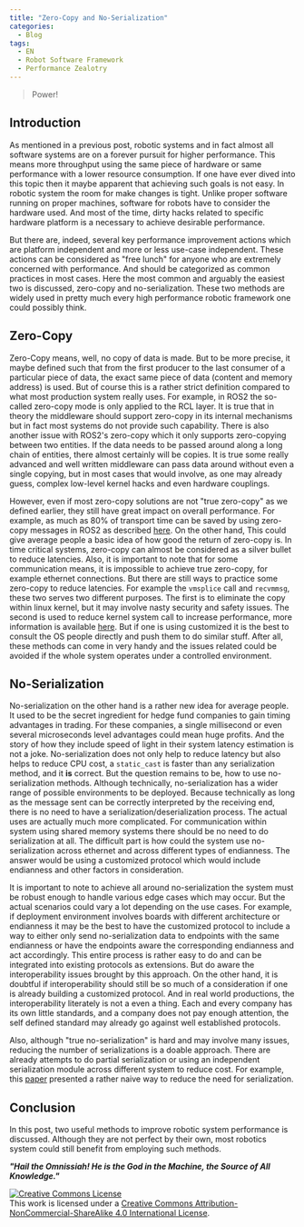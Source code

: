```yaml
---
title: "Zero-Copy and No-Serialization"
categories:
  - Blog
tags:
  - EN
  - Robot Software Framework
  - Performance Zealotry
---
```


> Power! 

## Introduction

As mentioned in a previous post, robotic systems and in fact almost all software systems are on a forever pursuit for higher performance. This means more throughput using the same piece of hardware or same performance with a lower resource consumption. If one have ever dived into this topic then it maybe apparent that achieving such goals is not easy. In robotic system the room for make changes is tight. Unlike proper software running on proper machines, software for robots have to consider the hardware used. And most of the time, dirty hacks related to specific hardware platform is a necessary to achieve desirable performance. 

But there are, indeed, several key performance improvement actions which are platform independent and more or less use-case independent. These actions can be considered as "free lunch" for anyone who are extremely concerned with performance. And should be categorized as common practices in most cases. Here the most common and arguably the easiest two is discussed, zero-copy and no-serialization. These two methods are widely used in pretty much every high performance robotic framework one could possibly think.

## Zero-Copy

Zero-Copy means, well, no copy of data is made. But to be more precise, it maybe defined such that from the first producer to the last consumer of a particular piece of data, the exact same piece of data (content and memory address) is used. But of course this is a rather strict definition compared to what most production system really uses. For example, in ROS2 the so-called zero-copy mode is only applied to the RCL layer. It is true that in theory the middleware should support zero-copy in its internal mechanisms but in fact most systems do not provide such capability. There is also another issue with ROS2's zero-copy which it only supports zero-copying between two entities. If the data needs to be passed around along a long chain of entities, there almost certainly will be copies. It is true some really advanced and well written middleware can pass data around without even a single copying, but in most cases that would involve, as one may already guess, complex low-level kernel hacks and even hardware couplings. 

However, even if most zero-copy solutions are not "true zero-copy" as we defined earlier, they still have great impact on overall performance. For example, as much as 80% of transport time can be saved by using zero-copy messages in ROS2 as described [here](https://discourse.ros.org/t/using-zero-copy-transport-in-ros2-with-ros2-shm-msgs/26226). On the other hand, This could give average people a basic idea of how good the return of zero-copy is. In time critical systems, zero-copy can almost be considered as a silver bullet to reduce latencies. Also, it is important to note that for some communication means, it is impossible to achieve true zero-copy, for example ethernet connections. But there are still ways to practice some zero-copy to reduce latencies. For example the `vmsplice` call and `recvmmsg`, these two serves two different purposes. The first is to eliminate the copy within linux kernel, but it may involve nasty security and safety issues. The second is used to reduce kernel system call to increase performance, more information is available [here](https://man7.org/linux/man-pages/man2/recvmmsg.2.html). But if one is using customized it is the best to consult the OS people directly and push them to do similar stuff. After all, these methods can come in very handy and the issues related could be avoided if the whole system operates under a controlled environment. 

## No-Serialization

No-serialization on the other hand is a rather new idea for average people. It used to be the secret ingredient for hedge fund companies to gain timing advantages in trading. For these companies, a single millisecond or even several microseconds level advantages could mean huge profits. And the story of how they include speed of light in their system latency estimation is not a joke. No-serialization does not only help to reduce latency but also helps to reduce CPU cost, a `static_cast` is faster than any serialization method, and it **is** correct. But the question remains to be, how to use no-serialization methods. Although technically, no-serialization has a wider range of possible environments to be deployed. Because technically as long as the message sent can be correctly interpreted by the receiving end, there is no need to have a serialization/deserialization process. The actual uses are actually much more complicated. For communication within system using shared memory systems there should be no need to do serialization at all. The difficult part is how could the system use no-serialization across ethernet and across different types of endianness. The answer would be using a customized protocol which would include endianness and other factors in consideration. 

It is important to note to achieve all around no-serialization the system must be robust enough to handle various edge cases which may occur. But the actual scenarios could vary a lot depending on the use cases. For example, if deployment environment involves boards with different architecture or endianness it may be the best to have the customized protocol to include a way to either only send no-serialization data to endpoints with the same endianness or have the endpoints aware the corresponding endianness and act accordingly. This entire process is rather easy to do and can be integrated into existing protocols as extensions. But do aware the interoperability issues brought by this approach. On the other hand, it is doubtful if interoperability should still be so much of a consideration if one is already building a customized protocol. And in real world productions, the interoperability literately is not a even a thing. Each and every company has its own little standards, and a company does not pay enough attention, the self defined standard may already go against well established protocols. 

Also, although "true no-serialization" is hard and may involve many issues, reducing the number of serializations is a doable approach. There are already attempts to do partial serialization or using an independent serialization module across different system to reduce cost. For example, this [paper](https://arxiv.org/pdf/1810.00556.pdf) presented a rather naive way to reduce the need for serialization. 


## Conclusion
In this post, two useful methods to improve robotic system performance is discussed. Although they are not perfect by their own, most robotics system could still benefit from employing such methods. 


***"Hail the Omnissiah! He is the God in the Machine, the Source of All Knowledge."***


<a rel="license" href="http://creativecommons.org/licenses/by-nc-sa/4.0/"><img alt="Creative Commons License" style="border-width:0" src="https://i.creativecommons.org/l/by-nc-sa/4.0/88x31.png" /></a><br />This work is licensed under a <a rel="license" href="http://creativecommons.org/licenses/by-nc-sa/4.0/">Creative Commons Attribution-NonCommercial-ShareAlike 4.0 International License</a>.
